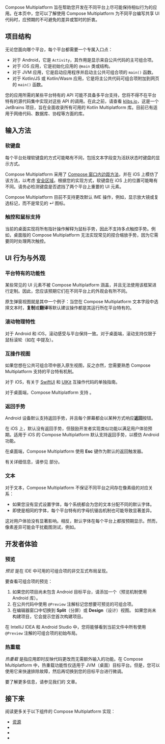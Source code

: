 [//]: # (title: 不同平台上的默认 UI 行为)

Compose Multiplatform 旨在帮助您开发在不同平台上尽可能保持相似行为的应用。在本页中，您可以了解使用 Compose Multiplatform 为不同平台编写共享 UI 代码时，应预期的不可避免的差异或暂时的折衷。

## 项目结构

无论您面向哪个平台，每个平台都需要一个专属入口点：

* 对于 Android，它是 `Activity`，其作用是显示来自公共代码的主可组合项。
* 对于 iOS 应用，它是初始化应用的 `@main` 类或结构。
* 对于 JVM 应用，它是启动应用程序并启动主公共可组合项的 `main()` 函数。
* 对于 Kotlin/JS 或 Kotlin/Wasm 应用，它是将主公共代码可组合项附加到网页的 `main()` 函数。

您的应用所需的某些平台特有的 API 可能不具备多平台支持，您将不得不在平台特有的源代码集中实现对这些 API 的调用。在此之前，请查看 [klibs.io](https://klibs.io/)，这是一个 JetBrains 项目，旨在全面收录所有可用的 Kotlin Multiplatform 库。目前已有适用于网络代码、数据库、协程等方面的库。

## 输入方法

### 软键盘

每个平台处理软键盘的方式可能略有不同，包括文本字段变为活跃状态时键盘的显示方式。

Compose Multiplatform 采用了 [Compose 窗口内边距方法](https://developer.android.com/develop/ui/compose/system/insets)，并在 iOS 上模仿了该方法，以考虑 [安全区域](https://developer.apple.com/documentation/UIKit/positioning-content-relative-to-the-safe-area)。根据您的实现方式，软键盘在 iOS 上的位置可能略有不同。请务必检测键盘是否遮挡了两个平台上重要的 UI 元素。

Compose Multiplatform 目前不支持更改默认 IME 操作，例如，显示放大镜或复选标记，而不是常见的 &crarr; 图标。

### 触控和鼠标支持

当前的桌面实现将所有指针操作解释为鼠标手势，因此不支持多点触控手势。例如，桌面版的 Compose Multiplatform 无法实现常见的捏合缩放手势，因为它需要同时处理两次触控。

## UI 行为与外观

### 平台特有的功能性

某些常见的 UI 元素不被 Compose Multiplatform 涵盖，并且无法使用该框架进行定制。因此，您应该预期它们在不同平台上的外观会有所不同。

原生弹窗视图就是其中一个例子：当您在 Compose Multiplatform 文本字段中选择文本时，**复制**或**翻译**等默认建议操作都是其运行所在平台特有的。

### 滚动物理特性

对于 Android 和 iOS，滚动感受与平台保持一致。对于桌面端，滚动支持仅限于鼠标滚轮（如在 [](#touch-and-mouse-support) 中提及）。

### 互操作视图

如果您想在公共可组合项中嵌入原生视图，反之亦然，您需要熟悉 Compose Multiplatform 支持的平台特有机制。

对于 iOS，有关于 [SwiftUI](compose-swiftui-integration.md) 和 [UIKit](compose-uikit-integration.md) 互操作代码的单独指南。

对于桌面端，Compose Multiplatform 支持 [](compose-desktop-swing-interoperability.md)。

### 返回手势

Android 设备默认支持返回手势，并且每个屏幕都会以某种方式响应**返回**按钮。

在 iOS 上，默认没有返回手势，但鼓励开发者实现类似功能以满足用户体验预期。适用于 iOS 的 Compose Multiplatform 默认支持返回手势，以模仿 Android 功能。

在桌面端，Compose Multiplatform 使用 **Esc** 键作为默认的返回触发器。

有关详细信息，请参见 [](compose-navigation.md#back-gesture) 部分。

### 文本

对于文本，Compose Multiplatform 不保证不同平台之间存在像素级的对应关系：

* 如果您没有显式设置字体，每个系统都会为您的文本分配不同的默认字体。
* 即使是相同的字体，每个平台特有的字母抗锯齿机制也可能导致显著差异。

这对用户体验没有显著影响。相反，默认字体在每个平台上都按预期显示。然而，像素差异可能会干扰截图测试，例如。

<!-- this should be covered in benchmarking, not as a baseline Compose Multiplatform limitation 
### Initial performance

On iOS, you may notice a delay in the initial performance of individual screens compared to Android.
This can happen because Compose Multiplatform compiles UI shaders on demand.
So, if a particular shader is not cached yet, compiling it may delay rendering of a scene.

This issue affects only the first launch of each screen.
Once all necessary shaders are cached, subsequent launches are not delayed by compilation.
-->

## 开发者体验

### 预览

_预览_ 是在 IDE 中可用的可组合项的非交互式布局呈现。

要查看可组合项的预览：

1. 如果您的项目尚未包含 Android 目标平台，请添加一个（预览机制使用 Android 库）。
2. 在公共代码中使用 `@Preview` 注解标记您想要可预览的可组合项。
3. 在编辑器窗口中切换到 **Split**（分屏）或 **Design**（设计）视图。
     如果您尚未构建项目，它会提示您首次构建项目。

在 IntelliJ IDEA 和 Android Studio 中，您将能够看到当前文件中所有使用 `@Preview` 注解的可组合项的初始布局。

### 热重载

_热重载_ 是指应用即时反映代码更改而无需额外输入的功能。在 Compose Multiplatform 中，热重载功能性仅适用于 JVM（桌面）目标平台。但是，您可以使用它来快速排除故障，然后再切换到您的目标平台进行微调。

要了解更多信息，请参见我们的 [](compose-hot-reload.md) 文章。

## 接下来

阅读更多关于以下组件的 Compose Multiplatform 实现：
  * [资源](compose-multiplatform-resources.md)
  * [](compose-lifecycle.md)
  * [](compose-viewmodel.md)
  * [](compose-navigation-routing.md)